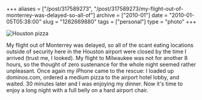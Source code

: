 +++
aliases = ["/post/317589273", "/post/317589273/my-flight-out-of-monterrey-was-delayed-so-all-of"]
archive = ["2010-01"]
date = "2010-01-05T05:38:00"
slug = "1262669880"
tags = ["personal"]
type = "photo"
+++

![Houston pizza][1]

My flight out of Monterrey was delayed, so all of the scant eating
locations outside of security here in the Houston airport were closed by
the time I arrived (trust me, I looked). My flight to Milwaukee was not
for another 8 hours, so the thought of zero sustenance for the whole night
seemed rather unpleasant. Once again my iPhone came to the rescue:
I loaded up dominos.com, ordered a medium pizza to the airport hotel
lobby, and waited. 30 minutes later and I was enjoying my dinner.  Now
it's time to enjoy a long night with a full belly on a hard airport chair.

[1]: http://41.media.tumblr.com/tumblr_kvred38XaL1qaxyu1o1_1280.jpg
